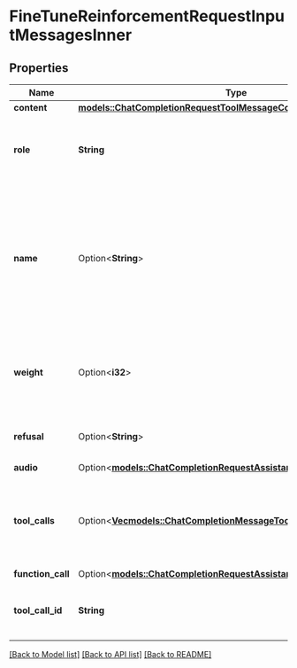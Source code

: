 # FineTuneReinforcementRequestInputMessagesInner

## Properties

Name | Type | Description | Notes
------------ | ------------- | ------------- | -------------
**content** | [**models::ChatCompletionRequestToolMessageContent**](ChatCompletionRequestToolMessage_content.md) |  | 
**role** | **String** | The role of the messages author, in this case `tool`. | 
**name** | Option<**String**> | An optional name for the participant. Provides the model information to differentiate between participants of the same role. | [optional]
**weight** | Option<**i32**> | Controls whether the assistant message is trained against (0 or 1) | [optional]
**refusal** | Option<**String**> | The refusal message by the assistant. | [optional]
**audio** | Option<[**models::ChatCompletionRequestAssistantMessageAudio**](ChatCompletionRequestAssistantMessage_audio.md)> |  | [optional]
**tool_calls** | Option<[**Vec<models::ChatCompletionMessageToolCallsInner>**](ChatCompletionMessageToolCalls_inner.md)> | The tool calls generated by the model, such as function calls. | [optional]
**function_call** | Option<[**models::ChatCompletionRequestAssistantMessageFunctionCall**](ChatCompletionRequestAssistantMessage_function_call.md)> |  | [optional]
**tool_call_id** | **String** | Tool call that this message is responding to. | 

[[Back to Model list]](../README.md#documentation-for-models) [[Back to API list]](../README.md#documentation-for-api-endpoints) [[Back to README]](../README.md)


